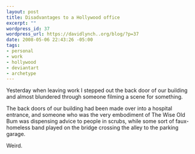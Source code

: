 ```yaml
--- 
layout: post
title: Disadvantages to a Hollywood office
excerpt: ""
wordpress_id: 37
wordpress_url: https://davidlynch..org/blog/?p=37
date: 2008-05-06 22:43:26 -05:00
tags: 
- personal
- work
- hollywood
- deviantart
- archetype
---
```

Yesterday when leaving work I stepped out the back door of our building and almost blundered through someone filming a scene for something.

The back doors of our building had been made over into a hospital entrance, and someone who was the very embodiment of The Wise Old Bum was dispensing advice to people in scrubs, while some sort of faux-homeless band played on the bridge crossing the alley to the parking garage.

Weird.
